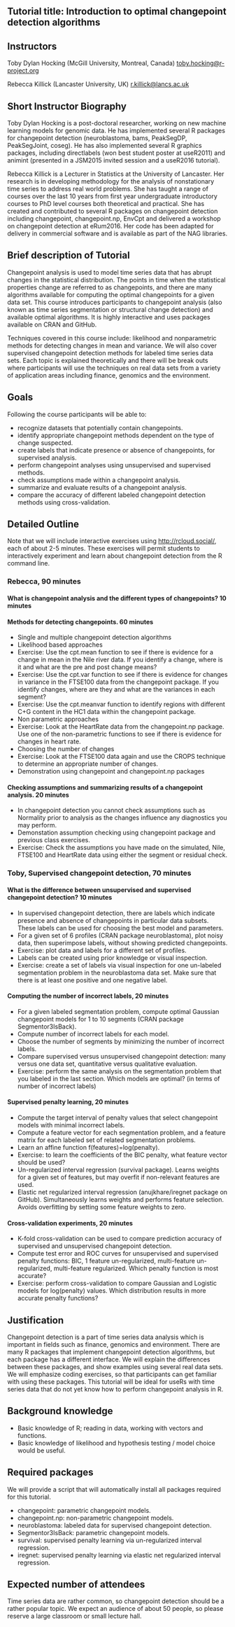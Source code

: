 ## Tutorial title: Introduction to optimal changepoint detection algorithms

## Instructors

Toby Dylan Hocking (McGill University, Montreal, Canada) 
toby.hocking@r-project.org

Rebecca Killick (Lancaster University, UK) r.killick@lancs.ac.uk

## Short Instructor Biography

Toby Dylan Hocking is a post-doctoral researcher, working on new
machine learning models for genomic data. He has implemented several R
packages for changepoint detection (neuroblastoma, bams, PeakSegDP,
PeakSegJoint, coseg). He has also implemented several R graphics
packages, including directlabels (won best student poster at useR2011)
and animint (presented in a JSM2015 invited session and a useR2016
tutorial).

Rebecca Killick is a Lecturer in Statistics at the University of
Lancaster. Her research is in developing methodology for the analysis
of nonstationary time series to address real world problems.  She has
taught a range of courses over the last 10 years from first year
undergraduate introductory courses to PhD level courses both
theoretical and practical. She has created and contributed to several R packages on changepoint detection including changepoint, changepoint.np, EnvCpt and delivered a workshop on changepoint detection at eRum2016. Her code has been adapted for delivery in commercial software and is available as part of the NAG libraries.

## Brief description of Tutorial
 
Changepoint analysis is used to model time series data that has abrupt
changes in the statistical distribution. The points in time when the
statistical properties change are referred to as changepoints, and
there are many algorithms available for computing the optimal
changepoints for a given data set. This course introduces participants
to changepoint analysis (also known as time series segmentation or
structural change detection) and available optimal algorithms. It is highly interactive and uses
packages available on CRAN and GitHub.

Techniques covered in this course include: likelihood and
nonparametric methods for detecting changes in mean and
variance. We will also cover supervised changepoint detection methods
for labeled time series data sets. Each topic is explained
theoretically and there will be break outs where participants will use
the techniques on real data sets from a variety of application areas
including finance, genomics and the environment.
 
## Goals

Following the course participants will be able to:
* recognize datasets that potentially contain changepoints.
* identify appropriate changepoint methods dependent on the type of
  change suspected.
* create labels that indicate presence or absence of changepoints, for
  supervised analysis.
* perform changepoint analyses using unsupervised and supervised methods.
* check assumptions made within a changepoint analysis.
* summarize and evaluate results of a changepoint analysis.
* compare the accuracy of different labeled changepoint detection methods
  using cross-validation.
 
## Detailed Outline

Note that we will include interactive exercises using
http://rcloud.social/, each of about 2-5 minutes. These exercises
will permit students to interactively experiment and learn about
changepoint detection from the R command line.

### Rebecca, 90 minutes

#### What is changepoint analysis and the different types of changepoints? 10 minutes

#### Methods for detecting changepoints. 60 minutes

* Single and multiple changepoint detection algorithms
* Likelihood based approaches
* Exercise: Use the cpt.mean function to see if there is evidence for a change in
mean in the Nile river data.  If you identify a change, where is it and what are the pre and post change means?
* Exercise: Use the cpt.var function to see if there is evidence for changes in
variance in the FTSE100 data from the changepoint package.  If you identify changes, where are they and what are the variances in each segment?
* Exercise: Use the cpt.meanvar function to identify regions with different C+G
content in the HC1 data within the changepoint package.
* Non parametric approaches
* Exercise: Look at the HeartRate data from the changepoint.np package. Use one of the non-parametric functions to see if there is evidence for changes in heart rate.
* Choosing the number of changes
* Exercise: Look at the FTSE100 data again and use the CROPS technique to
determine an appropriate number of changes.
* Demonstration using changepoint and changepoint.np packages

#### Checking assumptions and summarizing results of a changepoint analysis. 20 minutes

* In changepoint detection you cannot check assumptions such as Normality prior to analysis as the changes influence any diagnostics you may perform.
* Demonstation assumption checking using changepoint package and previous class exercises.
* Exercise: Check the assumptions you have made on the simulated, Nile, FTSE100 and HeartRate data using either the segment or residual check.

### Toby, Supervised changepoint detection, 70 minutes

#### What is the difference between unsupervised and supervised changepoint detection? 10 minutes

* In supervised changepoint detection, there are labels which
  indicate presence and absence of changepoints in particular data
  subsets. These labels can be used for choosing the best model and
  parameters.
* For a given set of 6 profiles (CRAN package neuroblastoma), plot
  noisy data, then superimpose labels, without showing predicted
  changepoints.
* Exercise: plot data and labels for a different set of profiles.
* Labels can be created using prior knowledge or visual inspection.
* Exercise: create a set of labels via visual inspection for one
  un-labeled segmentation problem in the neuroblastoma data set. Make
  sure that there is at least one positive and one negative label.

#### Computing the number of incorrect labels, 20 minutes

* For a given labeled segmentation problem, compute optimal Gaussian
  changepoint models for 1 to 10 segments (CRAN package
  Segmentor3IsBack).
* Compute number of incorrect labels for each model. 
* Choose the number of segments by minimizing the number of incorrect
  labels.
* Compare supervised versus unsupervised changepoint detection: many
  versus one data set, quantitative versus qualitative
  evaluation.
* Exercise: perform the same analysis on the segmentation problem that
  you labeled in the last section. Which models are optimal? (in terms
  of number of incorrect labels)

#### Supervised penalty learning, 20 minutes

* Compute the target interval of penalty values that select changepoint
  models with minimal incorrect labels. 
* Compute a feature vector for each segmentation problem, and a
  feature matrix for each labeled set of related segmentation
  problems.
* Learn an affine function f(features)=log(penalty).
* Exercise: to learn the coefficients of the BIC penalty, what feature
  vector should be used?
* Un-regularized interval regression (survival package). Learns
  weights for a given set of features, but may overfit if
  non-relevant features are used.
* Elastic net regularized interval regression (anujkhare/iregnet
  package on GitHub). Simultaneously learns weights and performs
  feature selection. Avoids overfitting by setting some feature
  weights to zero.

#### Cross-validation experiments, 20 minutes

* K-fold cross-validation can be used to compare prediction accuracy
  of supervised and unsupervised changepoint detection.
* Compute test error and ROC curves for unsupervised and supervised
  penalty functions: BIC, 1 feature un-regularized, multi-feature
  un-regularized, multi-feature regularized. Which penalty function is
  most accurate?
* Exercise: perform cross-validation to compare Gaussian and Logistic
  models for log(penalty) values. Which distribution results in more
  accurate penalty functions?
 
## Justification

Changepoint detection is a part of time series data analysis which is
important in fields such as finance, genomics and environment. There
are many R packages that implement changepoint detection algorithms,
but each package has a different interface. We will explain the
differences between these packages, and show examples using several
real data sets. We will emphasize coding exercises, so that
participants can get familiar with using these packages. This tutorial
will be ideal for useRs with time series data that do not yet know how
to perform changepoint analysis in R.

## Background knowledge

* Basic knowledge of R; reading in data, working with vectors and functions. 
* Basic knowledge of likelihood and hypothesis testing / model choice would be useful.
 
## Required packages

We will provide a script that will automatically install all packages
required for this tutorial.

* changepoint: parametric changepoint models.
* changepoint.np: non-parametric changepoint models.
* neuroblastoma: labeled data for supervised changepoint detection.
* Segmentor3IsBack: parametric changepoint models.
* survival: supervised penalty learning via un-regularized interval regression.
* iregnet: supervised penalty learning via elastic net regularized
  interval regression.

## Expected number of attendees

Time series data are rather common, so changepoint detection should be
a rather popular topic. We expect an audience of about 50 people,
so please reserve a large classroom or small lecture hall.
